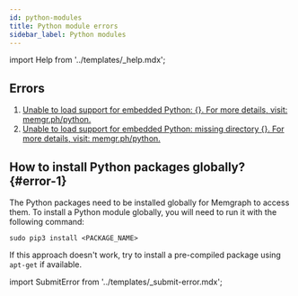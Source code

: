 ```yaml
---
id: python-modules
title: Python module errors
sidebar_label: Python modules
---
```


import Help from '../templates/_help.mdx';

<Help/>

## Errors

1. [Unable to load support for embedded Python: {}. For more details, visit:
   memgr.ph/python.](#error-1)
2. [Unable to load support for embedded Python: missing directory {}. For more
   details, visit: memgr.ph/python.](#error-1)

## How to install Python packages globally? {#error-1}

The Python packages need to be installed globally for Memgraph to access them.
To install a Python module globally, you will need to run it with the following
command:

```console
sudo pip3 install <PACKAGE_NAME>
```

If this approach doesn't work, try to install a pre-compiled package using
`apt-get` if available.

import SubmitError from '../templates/_submit-error.mdx';

<SubmitError/>
